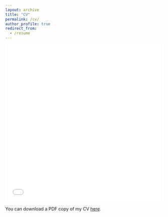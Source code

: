 ```yaml
---
layout: archive
title: "CV"
permalink: /cv/
author_profile: true
redirect_from:
  - /resume
---
```


<iframe src="/files/pdf/CV_jefferson.pdf" width="100%" height="500" frameborder="no" border="0" marginwidth="0" marginheight="0"></iframe>

You can download a PDF copy of my CV [here](/files/pdf/CV_jefferson.pdf).
